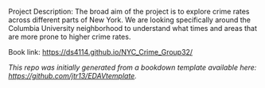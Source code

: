 Project Description: The broad aim of the project is to explore crime rates across different parts of New York. We are looking specifically around the Columbia University neighborhood to understand what times and areas that are more prone to higher crime rates.



Book link: https://ds4114.github.io/NYC_Crime_Group32/

*This repo was initially generated from a bookdown template available here: https://github.com/jtr13/EDAVtemplate.*	



